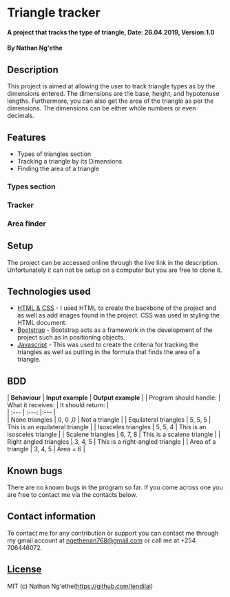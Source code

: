 # Triangle tracker
#### A project that tracks the type of triangle, Date: 26.04.2019, Version:1.0
#### By **Nathan Ng'ethe**

## Description
This project is aimed at allowing the user to track triangle types as by the dimensions entered. The dimensions are the base, height, and hypotenuse lengths. Furthermore, you can also get the area of the triangle as per the dimensions. The dimensions can be either whole numbers or even decimals.

## Features
* Types of triangles section
* Tracking a triangle by its Dimensions
* Finding the area of a triangle

### Types section
### Tracker
### Area finder

## Setup
The project can be accessed online through the live link in the description. Unfortunately it can not be setup on a computer but you are free to clone it.

## Technologies used
- [HTML & CSS](https://www.w3schools.com/html/html_css.asp) - I used HTML to create the backbone of the project and as well as add images found in the project. CSS was used in styling the HTML document.
- [Bootstrap](https://getbootstrap.com/) - Bootstrap acts as a framework in the development of the project such as in positioning objects.
- [Javascript](https://en.wikipedia.org/wiki/JavaScript) - This was used to create the criteria for tracking the triangles as well as putting in the formula that finds the area of a triangle.

## BDD

  |      **Behaviour**       |     **Input example** | **Output example** |
  |  Program should handle: |    What it receives:   |  It should return:  |  
  | :---             |           :---:       |:---        |      
  | None triangles | 0, 0 ,0 | Not a triangle |
  | Equilateral triangles | 5, 5, 5 | This is an equilateral triangle |
  | Isosceles triangles | 5, 5, 4 | This is an isosceles triangle |
  | Scalene triangles | 6, 7, 8 | This is a scalene triangle |
  | Right angled triangles | 3, 4, 5 | This is a right-angled triangle |
  | Area of a triangle | 3, 4, 5 | Area = 6 |

## Known bugs
There are no known bugs in the program so far. If you come across one you are free to contact me via the contacts below.

## Contact information
To contact me for any contribution or support you can contact me through my gmail account at ngethenan768@gmail.com or call me at +254 706446072.

## [License](https://github.com/lendilai/Triangle-tracker/blob/master/LICENSE.txt)
MIT (c) Nathan Ng'ethe(https://github.com/lendilai)
